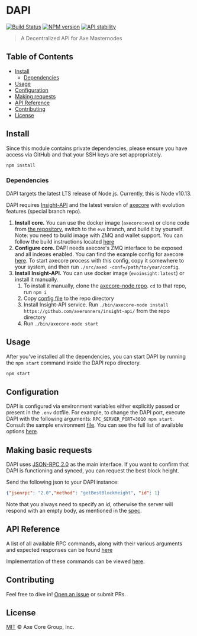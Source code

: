 # DAPI

[![Build Status](https://travis-ci.com/axerunners/dapi.svg?branch=master)](https://travis-ci.com/axerunners/dapi)
[![NPM version](https://img.shields.io/npm/v/@axerunners/dapi.svg)](https://npmjs.org/package/@axerunners/dapi)
[![API stability](https://img.shields.io/badge/stability-stable-green.svg)](https://nodejs.org/api/documentation.html#documentation_stability_index)

> A Decentralized API for Axe Masternodes

## Table of Contents
- [Install](#install)
  - [Dependencies](#dependencies)
- [Usage](#usage)
- [Configuration](#configuration)
- [Making requests](#making-basic-requests)
- [API Reference](#api-reference)
- [Contributing](#contributing)
- [License](#license)

## Install

Since this module contains private dependencies, please ensure you have access via GitHub and that your SSH keys are set appropriately.

```sh
npm install
```

### Dependencies

DAPI targets the latest LTS release of Node.js. Currently, this is Node v10.13.

DAPI requires [Insight-API](https://github.com/axerunners/insight-api) and the latest version of [axecore](https://github.com/axerunners/axe/tree/evo) with evolution features (special branch repo).

1. **Install core.** You can use the docker image (`axecore:evo`) or clone code from [the repository](https://github.com/axerunners/axe/tree/evo), switch to the `evo` branch, and build it by yourself. Note: you need to build image with ZMQ and wallet support. You can follow the build instructions located [here](https://github.com/axerunners/axe/tree/evo/doc)
2. **Configure core.** DAPI needs axecore's ZMQ interface to be exposed and all indexes enabled. You can find the example config for axecore [here](/doc/dependencies_configs/axe.conf). To start axecore process with this config, copy it somewhere to your system, and then run `./src/axed -conf=/path/to/your/config`.
3. **Install Insight-API.** You can use docker image (`evoinsight:latest`) or install it manually.
    1. To install it manually, clone the [axecore-node repo](https://github.com/axerunners/axecore-node). `cd` to that repo, run `npm i`
    2. Copy [config file](/doc/dependencies_configs/axecore-node.json) to the repo directory
    3. Install Insight-API service. Run `./bin/axecore-node install https://github.com/axerunners/insight-api/` from the repo directory
    4. Run `./bin/axecore-node start`

## Usage

After you've installed all the dependencies, you can start DAPI by running the `npm start` command inside the DAPI repo directory.

```sh
npm start
```

## Configuration

DAPI is configured via environment variables either explicitly passed or present in the `.env` dotfile. For example, to change the DAPI port, execute DAPI with the following arguments: `RPC_SERVER_PORT=3010 npm start`. Consult the sample environment [file](/.env.sample). You can see the full list of available options [here](/doc/CONFIGURATION.md).

## Making basic requests

DAPI uses [JSON-RPC 2.0](https://www.jsonrpc.org/specification) as the main interface. If you want to confirm that DAPI is functioning and synced, you can request the best block height.

Send the following json to your DAPI instance:

```json
{"jsonrpc": "2.0","method": "getBestBlockHeight", "id": 1}
```

Note that you always need to specify an id, otherwise the server will respond with an empty body, as mentioned in the [spec](https://www.jsonrpc.org/specification#notification).

## API Reference

A list of all available RPC commands, along with their various arguments and expected responses can be found [here](/doc/REFERENCE.md)

Implementation of these commands can be viewed [here](/lib/rpcServer/commands).

## Contributing

Feel free to dive in! [Open an issue](https://github.com/axerunners/dapi/issues/new) or submit PRs.

## License

[MIT](LICENSE) &copy; Axe Core Group, Inc.
